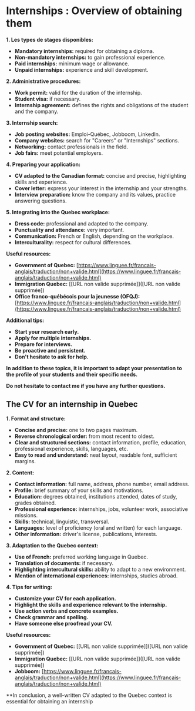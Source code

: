 # Internships : Overview of obtaining them

**1. Les types de stages disponibles:**

* **Mandatory internships:** required for obtaining a diploma.
* **Non-mandatory internships:** to gain professional experience.
* **Paid internships:** minimum wage or allowance.
* **Unpaid internships:** experience and skill development.

**2. Administrative procedures:**

* **Work permit:** valid for the duration of the internship.
* **Student visa:** if necessary.
* **Internship agreement:** defines the rights and obligations of the student and the company.

**3. Internship search:**

* **Job posting websites:** Emploi-Québec, Jobboom, LinkedIn.
* **Company websites:** search for "Careers" or "Internships" sections.
* **Networking:** contact professionals in the field.
* **Job fairs:** meet potential employers.

**4. Preparing your application:**

* **CV adapted to the Canadian format:** concise and precise, highlighting skills and experience.
* **Cover letter:** express your interest in the internship and your strengths.
* **Interview preparation:** know the company and its values, practice answering questions.

**5. Integrating into the Quebec workplace:**

* **Dress code:** professional and adapted to the company.
* **Punctuality and attendance:** very important.
* **Communication:** French or English, depending on the workplace.
* **Interculturality:** respect for cultural differences.

**Useful resources:**

* **Government of Quebec:** [https://www.linguee.fr/francais-anglais/traduction/non+valide.html](https://www.linguee.fr/francais-anglais/traduction/non+valide.html)
* **Immigration Quebec:** [[URL non valide supprimée]]([URL non valide supprimée])
* **Office franco-québécois pour la jeunesse (OFQJ):** [https://www.linguee.fr/francais-anglais/traduction/non+valide.html](https://www.linguee.fr/francais-anglais/traduction/non+valide.html)

**Additional tips:**

* **Start your research early.**
* **Apply for multiple internships.**
* **Prepare for interviews.**
* **Be proactive and persistent.**
* **Don't hesitate to ask for help.**

**In addition to these topics, it is important to adapt your presentation to the profile of your students and their specific needs.**

**Do not hesitate to contact me if you have any further questions.**

## The CV for an internship in Quebec

**1. Format and structure:**

* **Concise and precise:** one to two pages maximum.
* **Reverse chronological order:** from most recent to oldest.
* **Clear and structured sections:** contact information, profile, education, professional experience, skills, languages, etc.
* **Easy to read and understand:** neat layout, readable font, sufficient margins.

**2. Content:**

* **Contact information:** full name, address, phone number, email address.
* **Profile:** brief summary of your skills and motivations.
* **Education:** degrees obtained, institutions attended, dates of study, grades obtained.
* **Professional experience:** internships, jobs, volunteer work, associative missions.
* **Skills:** technical, linguistic, transversal.
* **Languages:** level of proficiency (oral and written) for each language.
* **Other information:** driver's license, publications, interests.

**3. Adaptation to the Quebec context:**

* **Use of French:** preferred working language in Quebec.
* **Translation of documents:** if necessary.
* **Highlighting intercultural skills:** ability to adapt to a new environment.
* **Mention of international experiences:** internships, studies abroad.

**4. Tips for writing:**

* **Customize your CV for each application.**
* **Highlight the skills and experience relevant to the internship.**
* **Use action verbs and concrete examples.**
* **Check grammar and spelling.**
* **Have someone else proofread your CV.**

**Useful resources:**

* **Government of Quebec:** [[URL non valide supprimée]]([URL non valide supprimée])
* **Immigration Quebec:** [[URL non valide supprimée]]([URL non valide supprimée])
* **Jobboom:** [https://www.linguee.fr/francais-anglais/traduction/non+valide.html](https://www.linguee.fr/francais-anglais/traduction/non+valide.html)

**In conclusion, a well-written CV adapted to the Quebec context is essential for obtaining an internship
